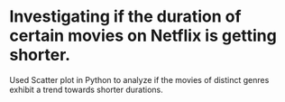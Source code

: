# Investigating if the duration of certain movies on Netflix is getting shorter.
Used Scatter plot in Python to analyze if the movies of distinct genres exhibit a trend towards shorter durations.
